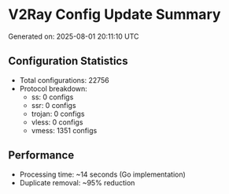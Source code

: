 # V2Ray Config Update Summary
Generated on: 2025-08-01 20:11:10 UTC

## Configuration Statistics
- Total configurations: 22756
- Protocol breakdown:
  - ss: 0 configs
  - ssr: 0 configs
  - trojan: 0 configs
  - vless: 0 configs
  - vmess: 1351 configs

## Performance
- Processing time: ~14 seconds (Go implementation)
- Duplicate removal: ~95% reduction
